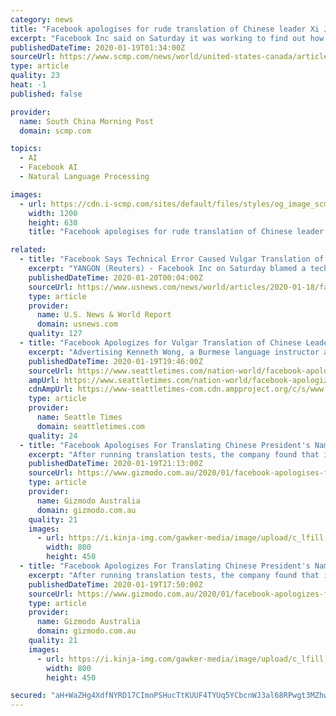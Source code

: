 ```yaml
---
category: news
title: "Facebook apologises for rude translation of Chinese leader Xi Jinping’s name"
excerpt: "Facebook Inc said on Saturday it was working to find out how Chinese leader Xi ... Sign up now for our 50% early bird offer from SCMP Research: China AI Report. The all new SCMP China AI Report gives you exclusive first-hand insights and analysis into the latest industry developments, and actionable and objective intelligence about China ..."
publishedDateTime: 2020-01-19T01:34:00Z
sourceUrl: https://www.scmp.com/news/world/united-states-canada/article/3046702/facebook-apologises-rude-translation-chinese-leader
type: article
quality: 23
heat: -1
published: false

provider:
  name: South China Morning Post
  domain: scmp.com

topics:
  - AI
  - Facebook AI
  - Natural Language Processing

images:
  - url: https://cdn.i-scmp.com/sites/default/files/styles/og_image_scmp_generic/public/d8/images/methode/2020/01/19/ebeba03e-3a19-11ea-9933-e21be988cd59_image_hires_015207.jpg?itok=J5zEDWp7&v=1579369937
    width: 1200
    height: 630
    title: "Facebook apologises for rude translation of Chinese leader Xi Jinping’s name"

related:
  - title: "Facebook Says Technical Error Caused Vulgar Translation of Chinese Leader's Name"
    excerpt: "YANGON (Reuters) - Facebook Inc on Saturday blamed a technical error for Chinese leader Xi Jinping’s name appearing as “Mr Shithole” in posts on its platform when translated into English from Burmese,"
    publishedDateTime: 2020-01-20T00:04:00Z
    sourceUrl: https://www.usnews.com/news/world/articles/2020-01-18/facebook-apologizes-after-vulgar-translation-of-chinese-leaders-name
    type: article
    provider:
      name: U.S. News & World Report
      domain: usnews.com
    quality: 127
  - title: "Facebook Apologizes for Vulgar Translation of Chinese Leader’s Name"
    excerpt: "Advertising Kenneth Wong, a Burmese language instructor at the University of California, Berkeley, said when he first saw the translation he thought someone intentionally made it to embarrass Xi. But on closer inspection of the original Burmese post, Wong said, he could see how a machine would make that error. Xi’s name sounds similar to ..."
    publishedDateTime: 2020-01-19T19:46:00Z
    sourceUrl: https://www.seattletimes.com/nation-world/facebook-apologizes-for-vulgar-translation-of-chinese-leaders-name/
    ampUrl: https://www.seattletimes.com/nation-world/facebook-apologizes-for-vulgar-translation-of-chinese-leaders-name/?amp=1
    cdnAmpUrl: https://www-seattletimes-com.cdn.ampproject.org/c/s/www.seattletimes.com/nation-world/facebook-apologizes-for-vulgar-translation-of-chinese-leaders-name/?amp=1
    type: article
    provider:
      name: Seattle Times
      domain: seattletimes.com
    quality: 24
  - title: "Facebook Apologises For Translating Chinese President's Name As 'Mr Shithole'"
    excerpt: "After running translation tests, the company found that its system also translated similar words that start with “xi” and “shi” in Burmese to “shithole” in English. Kenneth Wong, a Burmese language instructor at the University of California, Berkeley, told The New York Times that he could understand why a machine would have made ..."
    publishedDateTime: 2020-01-19T21:13:00Z
    sourceUrl: https://www.gizmodo.com.au/2020/01/facebook-apologises-for-translating-chinese-presidents-name-as-mr-shithole/
    type: article
    provider:
      name: Gizmodo Australia
      domain: gizmodo.com.au
    quality: 21
    images:
      - url: https://i.kinja-img.com/gawker-media/image/upload/c_lfill,w_1200,h_628,q_90/bugew1av3at2vazdz2cv.jpg
        width: 800
        height: 450
  - title: "Facebook Apologizes For Translating Chinese President's Name As 'Mr Shithole'"
    excerpt: "After running translation tests, the company found that its system also translated similar words that start with “xi” and “shi” in Burmese to “shithole” in English. Kenneth Wong, a Burmese language instructor at the University of California, Berkeley, told The New York Times that he could understand why a machine would have made ..."
    publishedDateTime: 2020-01-19T17:50:00Z
    sourceUrl: https://www.gizmodo.com.au/2020/01/facebook-apologizes-for-translating-chinese-presidents-name-as-mr-shithole/
    type: article
    provider:
      name: Gizmodo Australia
      domain: gizmodo.com.au
    quality: 21
    images:
      - url: https://i.kinja-img.com/gawker-media/image/upload/c_lfill,w_1200,h_628,q_90/bugew1av3at2vazdz2cv.jpg
        width: 800
        height: 450

secured: "aH+WaZHg4XdfNYRD17CImnPSHucTtKUUF4TYUq5YCbcnWJ3al68RPwgt3MZhwGpLrrJE9VvI8JytsJm2uqDx4fvtJ53vfP5LuerSo5VNN8mEUwImnfoDfBo680n5suvrZUrUpHlIK/h2HlP2Y7FgCCDx0VL38Eq5T809bs5NURpEXM+6TQRpGHtwNg44MwkNGjytQ8lkH4VtzNotBwu+0CE2RPwo287KMXDt7dzyLrS6jqN5s5YhchH/rYs6dJSSQcZUWoyDPnuIHbmBsHk0dAdjB35W9bE2aYaCOmOqvPGdOxLeKOBmAYgalaY31TUctyHKf0kwWyXpLeoMVlDY3kGmu7w/KnFYTCNhtnQ+R/d2xt+ize6Oj7/yvcltTSGxQsosut+LIF5xdPmhx25fsGB1QZgnd2vuOke2UEZNhRFVZh+Ujck9xuR7TKlCsxzylDhA6LV46CDrw5XvI8JOfg==;2HYtD0N+t459blyLL3rTNA=="
---
```


